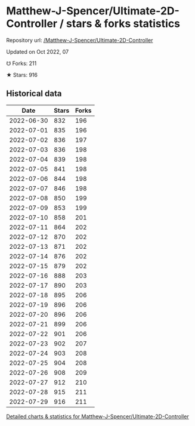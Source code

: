 # Matthew-J-Spencer/Ultimate-2D-Controller / stars & forks statistics

Repository url: [/Matthew-J-Spencer/Ultimate-2D-Controller](https://github.com/Matthew-J-Spencer/Ultimate-2D-Controller)

Updated on Oct 2022, 07

☋ Forks: 211

★ Stars: 916

## Historical data
| Date | Stars | Forks |
|------|-------|-------|
| 2022-06-30 | 832 | 196 | 
| 2022-07-01 | 835 | 196 | 
| 2022-07-02 | 836 | 197 | 
| 2022-07-03 | 836 | 198 | 
| 2022-07-04 | 839 | 198 | 
| 2022-07-05 | 841 | 198 | 
| 2022-07-06 | 844 | 198 | 
| 2022-07-07 | 846 | 198 | 
| 2022-07-08 | 850 | 199 | 
| 2022-07-09 | 853 | 199 | 
| 2022-07-10 | 858 | 201 | 
| 2022-07-11 | 864 | 202 | 
| 2022-07-12 | 870 | 202 | 
| 2022-07-13 | 871 | 202 | 
| 2022-07-14 | 876 | 202 | 
| 2022-07-15 | 879 | 202 | 
| 2022-07-16 | 888 | 203 | 
| 2022-07-17 | 890 | 203 | 
| 2022-07-18 | 895 | 206 | 
| 2022-07-19 | 896 | 206 | 
| 2022-07-20 | 896 | 206 | 
| 2022-07-21 | 899 | 206 | 
| 2022-07-22 | 901 | 206 | 
| 2022-07-23 | 902 | 207 | 
| 2022-07-24 | 903 | 208 | 
| 2022-07-25 | 904 | 208 | 
| 2022-07-26 | 908 | 209 | 
| 2022-07-27 | 912 | 210 | 
| 2022-07-28 | 915 | 211 | 
| 2022-07-29 | 916 | 211 | 


[Detailed charts & statistics for Matthew-J-Spencer/Ultimate-2D-Controller](https://reviewgithub.com/rep/Matthew-J-Spencer/Ultimate-2D-Controller)
